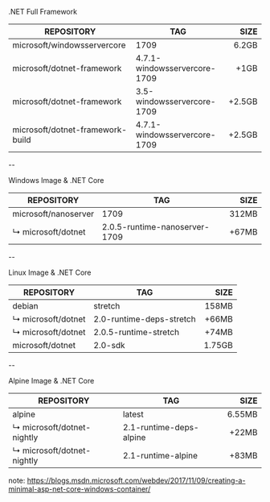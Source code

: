 .NET Full Framework

REPOSITORY                   |TAG                                |SIZE
-----------------------------|-----------------------------------|------:
microsoft/windowsservercore  |1709                               |6.2GB 
microsoft/dotnet-framework   |4.7.1-windowsservercore-1709       |+1GB
microsoft/dotnet-framework   |3.5-windowsservercore-1709         |+2.5GB
microsoft/dotnet-framework-build  | 4.7.1-windowsservercore-1709 |+2.5GB

--

Windows Image & .NET Core

REPOSITORY                   |TAG                                |SIZE
-----------------------------|-----------------------------------|-----:
microsoft/nanoserver         |1709                               |312MB
↳ microsoft/dotnet           |2.0.5-runtime-nanoserver-1709      |+67MB

--

Linux Image & .NET Core

REPOSITORY                   |TAG                                |SIZE
-----------------------------|-----------------------------------|------:
debian                       |stretch                            |158MB
↳ microsoft/dotnet           |2.0-runtime-deps-stretch           |+66MB
↳ microsoft/dotnet           |2.0.5-runtime-stretch              |+74MB
microsoft/dotnet             |2.0-sdk                            |1.75GB

--

Alpine Image & .NET Core

REPOSITORY                   |TAG                                |SIZE
-----------------------------|-----------------------------------|------:
alpine                       |latest                             |6.55MB
↳ microsoft/dotnet-nightly   |2.1-runtime-deps-alpine            |+22MB
↳ microsoft/dotnet-nightly   |2.1-runtime-alpine                 |+83MB



note: https://blogs.msdn.microsoft.com/webdev/2017/11/09/creating-a-minimal-asp-net-core-windows-container/